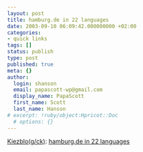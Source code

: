 ```yaml
---
layout: post
title: hamburg.de in 22 languages
date: 2003-09-10 06:09:42.000000000 +02:00
categories:
- quick links
tags: []
status: publish
type: post
published: true
meta: {}
author:
  login: shanson
  email: papascott-wp@gmail.com
  display_name: PapaScott
  first_name: Scott
  last_name: Hanson
# excerpt: !ruby/object:Hpricot::Doc
  # options: {}
---
```

<p><a title="Kiezblo(g/ck) - Eindrücke aus dem Leben eines Kiezbewohners" href="http://weblog.kiezkicker.de/item00229.php#comments">Kiezblo(g/ck)</a>: <a title="i22n?" href="http://www.hamburg.de/fhh/international/index.htm">hamburg.de in 22 languages</a></p>
